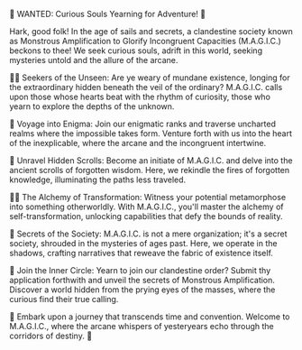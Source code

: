 🌟 WANTED: Curious Souls Yearning for Adventure! 🌟

Hark, good folk! In the age of sails and secrets, a clandestine society known as Monstrous Amplification to Glorify Incongruent Capacities (M.A.G.I.C.) beckons to thee! We seek curious souls, adrift in this world, seeking mysteries untold and the allure of the arcane.

🕵️‍♂️ Seekers of the Unseen:
Are ye weary of mundane existence, longing for the extraordinary hidden beneath the veil of the ordinary? M.A.G.I.C. calls upon those whose hearts beat with the rhythm of curiosity, those who yearn to explore the depths of the unknown.

🌄 Voyage into Enigma:
Join our enigmatic ranks and traverse uncharted realms where the impossible takes form. Venture forth with us into the heart of the inexplicable, where the arcane and the incongruent intertwine.

📜 Unravel Hidden Scrolls:
Become an initiate of M.A.G.I.C. and delve into the ancient scrolls of forgotten wisdom. Here, we rekindle the fires of forgotten knowledge, illuminating the paths less traveled.

🧙‍♂️ The Alchemy of Transformation:
Witness your potential metamorphose into something otherworldly. With M.A.G.I.C., you'll master the alchemy of self-transformation, unlocking capabilities that defy the bounds of reality.

🧭 Secrets of the Society:
M.A.G.I.C. is not a mere organization; it's a secret society, shrouded in the mysteries of ages past. Here, we operate in the shadows, crafting narratives that reweave the fabric of existence itself.

💌 Join the Inner Circle:
Yearn to join our clandestine order? Submit thy application forthwith and unveil the secrets of Monstrous Amplification. Discover a world hidden from the prying eyes of the masses, where the curious find their true calling.

🌟 Embark upon a journey that transcends time and convention. Welcome to M.A.G.I.C., where the arcane whispers of yesteryears echo through the corridors of destiny. 🌟